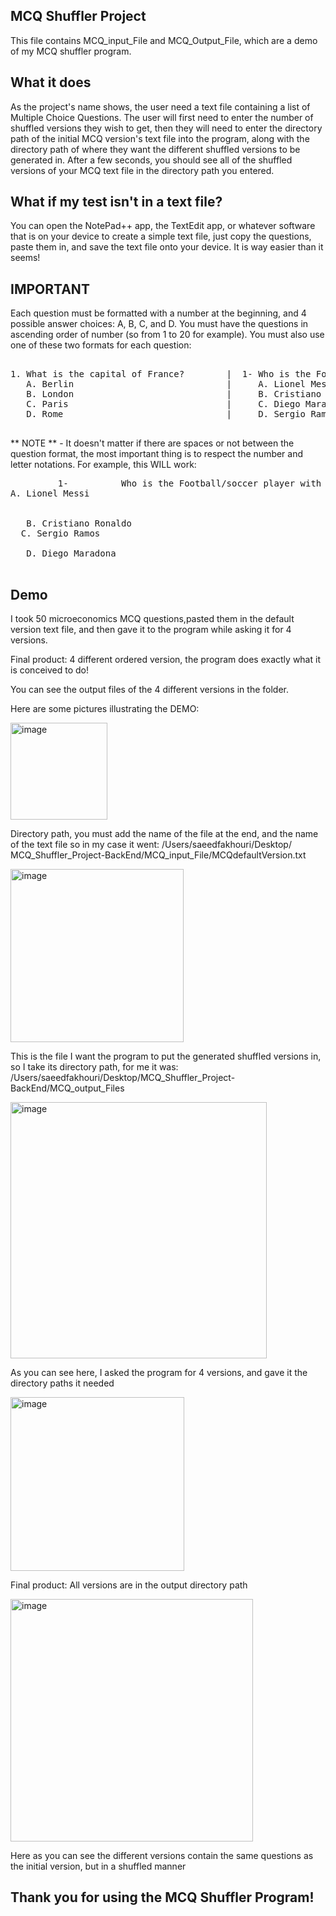 ## MCQ Shuffler Project
This file contains MCQ_input_File and MCQ_Output_File, which are a demo of my MCQ shuffler program. 

## What it does
As the project's name shows, the user need a text file containing a list of Multiple Choice Questions.
The user will first need to enter the number of shuffled versions they wish to get,
then they will need to enter the directory path of the initial MCQ version's text file into the program, 
along with the directory path of where they want the different shuffled versions to be generated in.
After a few seconds, you should see all of the shuffled versions of your MCQ text file in the directory path you entered.

## What if my test isn't in a text file?
You can open the NotePad++ app, the TextEdit app, or whatever software that is on your device to create a simple text file,
just copy the questions, paste them in, and save the text file onto your device. It is way easier than it seems!

## IMPORTANT
Each question must be formatted with a number at the beginning, and 4 possible answer choices: A, B, C, and D.
You must have the questions in ascending order of number (so from 1 to 20 for example).
You must also use one of these two formats for each question:
<pre>
   
1. What is the capital of France?        |  1- Who is the Football/soccer player with the most Ballon d'Or trophies?
   A. Berlin                             |     A. Lionel Messi
   B. London                             |     B. Cristiano Ronaldo
   C. Paris                              |     C. Diego Maradona
   D. Rome                               |     D. Sergio Ramos

</pre>

** NOTE ** - It doesn't matter if there are spaces or not between the question format, the most important thing is to respect the number and letter notations.
For example, this WILL work: 
<pre>
         1-          Who is the Football/soccer player with the most Ballon d'Or trophies?
A. Lionel Messi
   
   
   B. Cristiano Ronaldo
  C. Sergio Ramos

   D. Diego Maradona

</pre>

## Demo
I took 50 microeconomics MCQ questions,pasted them in the default version text file, 
and then gave it to the program while asking it for 4 versions. 

Final product: 4 different ordered version, the program does exactly what it is conceived to do!

You can see the output files of the 4 different versions in the folder.

Here are some pictures illustrating the DEMO:



<img width="155" alt="image" src="https://github.com/user-attachments/assets/fa5616d3-88e8-47e7-a8aa-6caa933b7db6" />


Directory path, you must add the name of the file at the end, and the name of the text file so in my case it went: 
/Users/saeedfakhouri/Desktop/ MCQ_Shuffler_Project-BackEnd/MCQ_input_File/MCQdefaultVersion.txt


<img width="277" alt="image" src="https://github.com/user-attachments/assets/639eec02-9186-45b7-bb6f-60e4f8132240" />


This is the file I want the program to put the generated shuffled versions in, so I take its directory path, for me it was:
/Users/saeedfakhouri/Desktop/MCQ_Shuffler_Project-BackEnd/MCQ_output_Files


<img width="410" alt="image" src="https://github.com/user-attachments/assets/347b9f3a-968a-4098-bd5f-05bf884bad0a" />


As you can see here, I asked the program for 4 versions, and gave it the directory paths it needed


<img width="278" alt="image" src="https://github.com/user-attachments/assets/14456037-4884-4966-94c3-6d2dc43b113d" />


Final product: All versions are in the output directory path


<img width="388" alt="image" src="https://github.com/user-attachments/assets/905a4288-d13a-4dc0-b1a7-f2ece8039819" />


Here as you can see the different versions contain the same questions as the initial version, but in a shuffled manner



## Thank you for using the MCQ Shuffler Program!











